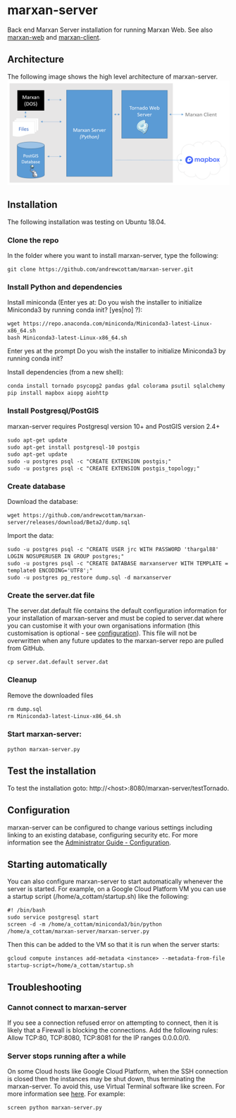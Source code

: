 # marxan-server
Back end Marxan Server installation for running Marxan Web. See also [marxan-web](https://github.com/andrewcottam/marxan-web) and [marxan-client](https://github.com/andrewcottam/marxan-client).

## Architecture
The following image shows the high level architecture of marxan-server. 
![marxan-server architecture](https://raw.githubusercontent.com/andrewcottam/marxan-web/master/documentation/images/architecture.png)  

## Installation
The following installation was testing on Ubuntu 18.04.  
### Clone the repo  
In the folder where you want to install marxan-server, type the following:
```
git clone https://github.com/andrewcottam/marxan-server.git
```

### Install Python and dependencies
Install miniconda (Enter yes at: Do you wish the installer to initialize Miniconda3 by running conda init? [yes|no] ?):  
```
wget https://repo.anaconda.com/miniconda/Miniconda3-latest-Linux-x86_64.sh  
bash Miniconda3-latest-Linux-x86_64.sh  
```  
Enter yes at the prompt Do you wish the installer to initialize Miniconda3 by running conda init?  

Install dependencies (from a new shell):  
```  
conda install tornado psycopg2 pandas gdal colorama psutil sqlalchemy    
pip install mapbox aiopg aiohttp     
```  

### Install Postgresql/PostGIS
marxan-server requires Postgresql version 10+ and PostGIS version 2.4+  
```
sudo apt-get update  
sudo apt-get install postgresql-10 postgis 
sudo apt-get update  
sudo -u postgres psql -c "CREATE EXTENSION postgis;"
sudo -u postgres psql -c "CREATE EXTENSION postgis_topology;"
```  

### Create database  
Download the database:  
```
wget https://github.com/andrewcottam/marxan-server/releases/download/Beta2/dump.sql
```

Import the data:
```  
sudo -u postgres psql -c "CREATE USER jrc WITH PASSWORD 'thargal88' LOGIN NOSUPERUSER IN GROUP postgres;"
sudo -u postgres psql -c "CREATE DATABASE marxanserver WITH TEMPLATE = template0 ENCODING='UTF8';"
sudo -u postgres pg_restore dump.sql -d marxanserver
```

### Create the server.dat file
The server.dat.default file contains the default configuration information for your installation of marxan-server and must be copied to server.dat where you can customise it with your own organisations information (this customisation is optional - see [configuration](#configuration)). This file will not be overwritten when any future updates to the marxan-server repo are pulled from GitHub. 
```
cp server.dat.default server.dat
```

### Cleanup
Remove the downloaded files  
```
rm dump.sql   
rm Miniconda3-latest-Linux-x86_64.sh   
```  

### Start marxan-server:

```
python marxan-server.py  
```

## Test the installation
To test the installation goto: http://\<host\>:8080/marxan-server/testTornado.  
  
## Configuration  
marxan-server can be configured to change various settings including linking to an existing database, configuring security etc. For more information see the [Administrator Guide - Configuration](https://andrewcottam.github.io/marxan-web/documentation/docs_admin.html#configuration).  

## Starting automatically

You can also configure marxan-server to start automatically whenever the server is started. For example, on a Google Cloud Platform VM you can use a startup script (/home/a_cottam/startup.sh) like the following:

```
#! /bin/bash
sudo service postgresql start
screen -d -m /home/a_cottam/miniconda3/bin/python /home/a_cottam/marxan-server/marxan-server.py
```

Then this can be added to the VM so that it is run when the server starts:

```
gcloud compute instances add-metadata <instance> --metadata-from-file startup-script=/home/a_cottam/startup.sh
```

## Troubleshooting
### Cannot connect to marxan-server
If you see a connection refused error on attempting to connect, then it is likely that a Firewall is blocking the connections. Add the following rules: Allow TCP:80, TCP:8080, TCP:8081 for the IP ranges 0.0.0.0/0. 

### Server stops running after a while
On some Cloud hosts like Google Cloud Platform, when the SSH connection is closed then the instances may be shut down, thus terminating the marxan-server. To avoid this, use Virtual Terminal software like screen. For more information see [here](https://www.tecmint.com/keep-remote-ssh-sessions-running-after-disconnection/).  For example:  

```
screen python marxan-server.py
```
